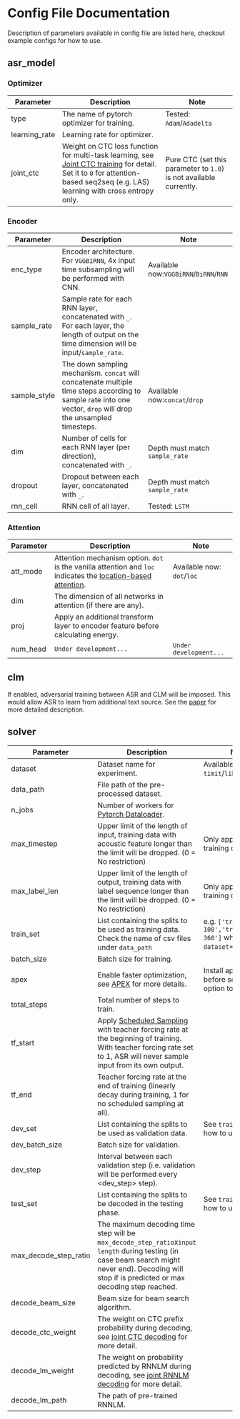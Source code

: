 # Config File Documentation

Description of parameters available in config file are listed here, checkout example configs for how to use.

## asr_model

### Optimizer

| Parameter     | Description                                                                                                                 | Note                                                               |
|---------------|-----------------------------------------------------------------------------------------------------------------------------|--------------------------------------------------------------------|
| type          | The name of pytorch optimizer for training.                                                                                 | Tested: `Adam`/`Adadelta`                                          |
| learning_rate | Learning rate for optimizer.                                                                                                |                                                                    |
| joint_ctc     | Weight on CTC loss function for multi-task learning, see [Joint CTC training](https://arxiv.org/abs/1609.06773) for detail. Set it to `0` for attention-based seq2seq (e.g. LAS) learning with cross entropy only.| Pure CTC (set this parameter to `1.0`) is not available currently. |

### Encoder

| Parameter    | Description                                                                                                                                                    | Note                                   |
|--------------|----------------------------------------------------------------------------------------------------------------------------------------------------------------|----------------------------------------|
| enc_type     | Encoder architecture. For `VGGBiRNN`, 4x input time subsampling will be performed with CNN.                                                                    | Available now:`VGGBiRNN`/`BiRNN`/`RNN` |
| sample_rate  | Sample rate for each RNN layer, concatenated with `_`. For each layer, the length of output on the time dimension will be input/`sample_rate`.                 |                                        |
| sample_style | The down sampling mechanism. `concat` will concatenate multiple time steps according to sample rate into one vector, `drop` will drop the unsampled timesteps. | Available now:`concat`/`drop`          |
| dim          | Number of cells for each RNN layer (per direction), concatenated with `_`.                                                                                     | Depth must match `sample_rate`         |
| dropout      | Dropout between each layer, concatenated with `_`.                                                                                                             | Depth must match `sample_rate`         |
| rnn_cell     | RNN cell of all layer.                                                                                                                                         | Tested: `LSTM`                         |

### Attention

| Parameter | Description                                                                                                                                      | Note                       |
|-----------|--------------------------------------------------------------------------------------------------------------------------------------------------|----------------------------|
| att_mode  | Attention mechanism option. `dot` is the vanilla attention and `loc` indicates the [location-based attention](https://arxiv.org/abs/1506.07503). | Available now: `dot`/`loc` |
| dim       | The dimension of all networks in attention (if there are any).                                                                                   |                            |
| proj      | Apply an additional transform layer to encoder feature before calculating energy.                                                                |                            |
| num_head  | ``Under development...``                                                                                                                         | ``Under development...``   |


## clm

If enabled, adversarial training between ASR and CLM will be imposed. This would allow ASR to learn from additional text source. See the [paper](https://arxiv.org/abs/1811.00787) for more detailed description.

## solver


| Parameter             | Description                                                                                                                                                                                                | Note                                                                     |
|-----------------------|------------------------------------------------------------------------------------------------------------------------------------------------------------------------------------------------------------|---------------------------------------------------------------------------|
| dataset               | Dataset name for experiment.                                                                                                                                                                               | Available now: `timit`/`librispeech`                                              |
| data_path             | File path of the pre-processed dataset.                                                                                                                                                                    |                                                                           |
| n_jobs                | Number of workers for [Pytorch Dataloader](https://pytorch.org/docs/stable/data.html?highlight=dataloader#torch.utils.data.DataLoader).                                                                    |                                                                           |
| max_timestep          |  Upper limit of the length of input, training data with acoustic feature longer than the limit will be dropped. (0 = No restriction)                                                                       | Only applies to training data.                                            |
| max_label_len         | Upper limit of the length of output, training data with label sequence longer than the limit will be dropped. (0 = No restriction)                                                                         | Only applies to training data.                                            |
| train_set             | List containing the splits to be used as training data. Check the name of csv files under `data_path`                                                                                                      | e.g. `['train-clean-100','train-clean-360']` when `dataset`=`librispeech` |
| batch_size            | Batch size for training.                                                                                                                                                                                   |                                                                           |
| apex                  | Enable faster optimization, see [APEX](https://github.com/NVIDIA/apex) for more details.                                                                                                                   | Install apex first before setting this option to `True`.                  |
| total_steps           | Total number of steps to train.                                                                                                                                                                            |                                                                           |
| tf_start              | Apply [Scheduled Sampling](https://arxiv.org/abs/1506.03099) with teacher forcing rate at the beginning of training. With teacher forcing rate set to 1, ASR will never sample input from its own output.  |                                                                           |
| tf_end                | Teacher forcing rate at the end of training (linearly decay during training, 1 for no scheduled sampling at all).                                                                                          |                                                                           |
| dev_set               | List containing the splits to be used as validation data.                                                                                                                                                  | See `train_set` for how to use.                                           |
| dev_batch_size        | Batch size for validation.                                                                                                                                                                                 |                                                                           |
| dev_step              | Interval between each validation step (i.e. validation will be performed every <dev_step> step).                                                                                                           |                                                                           |
| test_set              | List containing the splits to be decoded in the testing phase.                                                                                                                                             | See `train_set` for how to use.                                           |
| max_decode_step_ratio | The maximum decoding time step will be `max_decode_step_ratio`x`input length` during testing (in case beam search might never end). Decoding will stop if <eos> is predicted or max decoding step reached. |                                                                           |
| decode_beam_size      | Beam size for beam search algorithm.                                                                                                                                                                       |                                                                           |
| decode_ctc_weight     | The weight on CTC prefix probability during decoding, see [joint CTC decoding](https://arxiv.org/abs/1706.02737) for more detail.                                                                          |                                                                           |
| decode_lm_weight      | The weight on probability predicted by RNNLM during decoding, see [joint RNNLM decoding](https://arxiv.org/abs/1706.02737) for more detail.                                                                |                                                                           |
| decode_lm_path        | The path of pre-trained RNNLM.                                                                                                                                                                             |                                                                           |